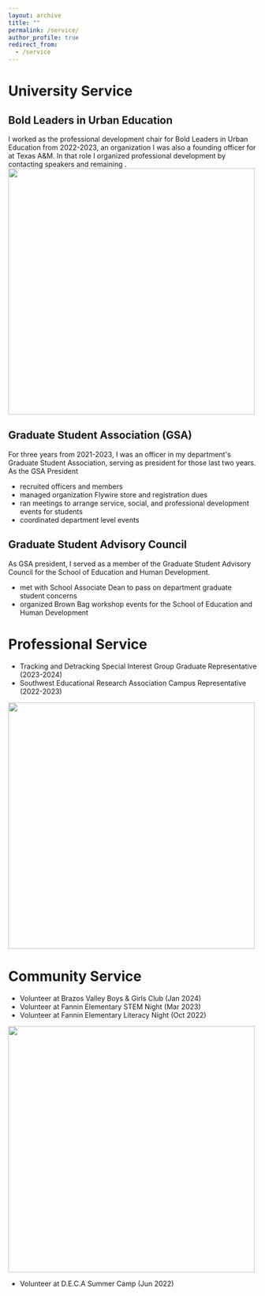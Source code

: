 ```yaml
---
layout: archive
title: ""
permalink: /service/
author_profile: true
redirect_from:
  - /service
---
```


# University Service
## Bold Leaders in Urban Education
I worked as the professional development chair for Bold Leaders in Urban Education from 2022-2023, an organization I was also a founding officer for at Texas A&M. In that role I organized professional development by contacting speakers and remaining . 
<img src="https://github.com/kedosomwan/kedosomwan.github.io/assets/172934087/c28404c7-79ea-45b9-87b3-b5e7e142d24a" class = "center" width ="500"/>

## Graduate Student Association (GSA)
For three years from 2021-2023, I was an officer in my department's Graduate Student Association, serving as president for those last two years. As the GSA President
- recruited officers and members
- managed organization Flywire store and registration dues
- ran meetings to arrange service, social, and professional development events for students
- coordinated department level events
## Graduate Student Advisory Council
  As GSA president, I served as a member of the Graduate Student Advisory Council for the School of Education and Human Development.
  - met with School Associate Dean to pass on department graduate student concerns
  - organized Brown Bag workshop events for the School of Education and Human Development

# Professional Service
- Tracking and Detracking Special Interest Group Graduate Representative (2023-2024)
- Southwest Educational Research Association Campus Representative (2022-2023)
  
<img src="https://github.com/kedosomwan/kedosomwan.github.io/assets/172934087/96f9a633-22f5-49fe-808b-fcab4d4014ef" class = "center" width ="500"/>

# Community Service
- Volunteer at Brazos Valley Boys & Girls Club (Jan 2024)
- Volunteer at Fannin Elementary STEM Night (Mar 2023)
- Volunteer at Fannin Elementary Literacy Night (Oct 2022)

 <img src="https://github.com/kedosomwan/kedosomwan.github.io/assets/172934087/c6308faf-ab43-4362-b478-124b486f7382" class = "center" width ="500"/>

- Volunteer at D.E.C.A Summer Camp (Jun 2022)

